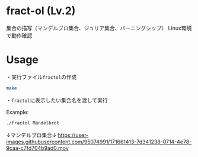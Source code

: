 # fract-ol (Lv.2)

集合の描写（マンデルブロ集合、ジュリア集合、バーニングシップ）
Linux環境で動作確認

# Usage

・実行ファイル`fractol`の作成

```bash
make
```

・`fractol`に表示したい集合名を渡して実行

Example:

```bash
./fractol Mandelbrot
```

↓マンデルブロ集合↓
https://user-images.githubusercontent.com/95074991/171661413-7d341238-0714-4e78-9caa-c7fd704b9ad0.mov

